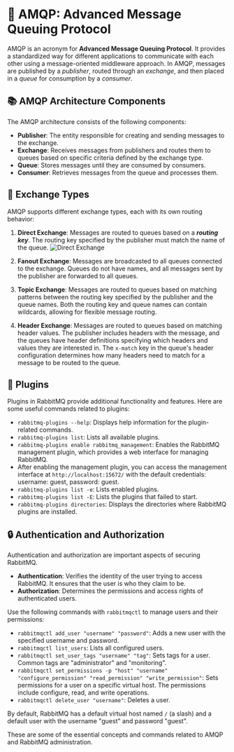 # 🐇 AMQP: Advanced Message Queuing Protocol

AMQP is an acronym for **Advanced Message Queuing Protocol**. It provides a standardized way for different applications to communicate with each other using a message-oriented middleware approach. In AMQP, messages are published by a *publisher*, routed through an *exchange*, and then placed in a *queue* for consumption by a *consumer*.

## 📚 AMQP Architecture Components

The AMQP architecture consists of the following components:

- **Publisher**: The entity responsible for creating and sending messages to the exchange.
- **Exchange**: Receives messages from publishers and routes them to queues based on specific criteria defined by the exchange type.
- **Queue**: Stores messages until they are consumed by consumers.
- **Consumer**: Retrieves messages from the queue and processes them.

## 🔄 Exchange Types

AMQP supports different exchange types, each with its own routing behavior:

1. **Direct Exchange**: Messages are routed to queues based on a ***routing key***. The routing key specified by the publisher must match the name of the queue.
   ![Direct Exchange](https://lostechies.com/content/derekgreer/uploads/2012/03/DirectExchange_thumb1.png)
2. **Fanout Exchange**: Messages are broadcasted to all queues connected to the exchange. Queues do not have names, and all messages sent by the publisher are forwarded to all queues.
   
3. **Topic Exchange**: Messages are routed to queues based on matching patterns between the routing key specified by the publisher and the queue names. Both the routing key and queue names can contain wildcards, allowing for flexible message routing.
   
4. **Header Exchange**: Messages are routed to queues based on matching header values. The publisher includes headers with the message, and the queues have header definitions specifying which headers and values they are interested in. The `x-match` key in the queue's header configuration determines how many headers need to match for a message to be routed to the queue.

## 🧩 Plugins

Plugins in RabbitMQ provide additional functionality and features. Here are some useful commands related to plugins:

- `rabbitmq-plugins --help`: Displays help information for the plugin-related commands.
- `rabbitmq-plugins list`: Lists all available plugins.
- `rabbitmq-plugins enable rabbitmq_management`: Enables the RabbitMQ management plugin, which provides a web interface for managing RabbitMQ.
- After enabling the management plugin, you can access the management interface at `http://localhost:15672/` with the default credentials: username: guest, password: guest.
- `rabbitmq-plugins list -e`: Lists enabled plugins.
- `rabbitmq-plugins list -E`: Lists the plugins that failed to start.
- `rabbitmq-plugins directories`: Displays the directories where RabbitMQ plugins are installed.

## 🔒 Authentication and Authorization

Authentication and authorization are important aspects of securing RabbitMQ.

- **Authentication**: Verifies the identity of the user trying to access RabbitMQ. It ensures that the user is who they claim to be.
- **Authorization**: Determines the permissions and access rights of authenticated users.

Use the following commands with `rabbitmqctl` to manage users and their permissions:

- `rabbitmqctl add_user "username" "password"`: Adds a new user with the specified username and password.
- `rabbitmqctl list_users`: Lists all configured users.
- `rabbitmqctl set_user_tags "username" "tag"`: Sets tags for a user. Common tags are "administrator" and "monitoring".
- `rabbitmqctl set_permissions -p "host" "username" "configure_permission" "read_permission" "write_permission"`: Sets permissions for a user on a specific virtual host. The permissions include configure, read, and write operations.
- `rabbitmqctl delete_user "username"`: Deletes a user.

By default, RabbitMQ has a default virtual host named `/` (a slash) and a default user with the username "guest" and password "guest".

These are some of the essential concepts and commands related to AMQP and RabbitMQ administration.